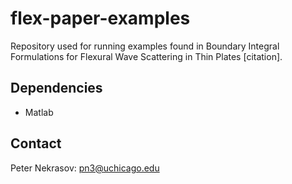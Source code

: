 # flex-paper-examples

Repository used for running examples found in Boundary Integral Formulations for Flexural Wave Scattering in
Thin Plates [citation]. 

## Dependencies

- Matlab

## Contact 

Peter Nekrasov: pn3@uchicago.edu
